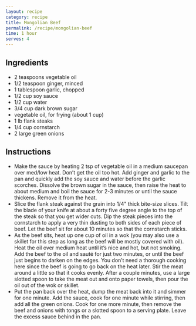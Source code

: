 ```yaml
---
layout: recipe
category: recipe
title: Mongolian Beef
permalink: /recipe/mongolian-beef
time: 1 hour
serves: 4
---
```


## Ingredients


- 2 teaspoons vegetable oil
- 1/2 teaspoon ginger, minced
- 1 tablespoon garlic, chopped
- 1/2 cup soy sauce
- 1/2 cup water
- 3/4 cup dark brown sugar
- vegetable oil, for frying (about 1 cup)
- 1 lb flank steaks
- 1/4 cup cornstarch
- 2 large green onions


## Instructions

- Make the sauce by heating 2 tsp of vegetable oil in a medium saucepan over med/low heat. Don’t get the oil too hot. Add ginger and garlic to the pan and quickly add the soy sauce and water before the garlic scorches. Dissolve the brown sugar in the sauce, then raise the heat to about medium and boil the sauce for 2-3 minutes or until the sauce thickens. Remove it from the heat.
- Slice the flank steak against the grain into 1/4" thick bite-size slices. Tilt the blade of your knife at about a forty five degree angle to the top of the steak so that you get wider cuts. Dip the steak pieces into the cornstarch to apply a very thin dusting to both sides of each piece of beef. Let the beef sit for about 10 minutes so that the cornstarch sticks.
- As the beef sits, heat up one cup of oil in a wok (you may also use a skillet for this step as long as the beef will be mostly covered with oil). Heat the oil over medium heat until it’s nice and hot, but not smoking. Add the beef to the oil and sauté for just two minutes, or until the beef just begins to darken on the edges. You don’t need a thorough cooking here since the beef is going to go back on the heat later. Stir the meat around a little so that it cooks evenly. After a couple minutes, use a large slotted spoon to take the meat out and onto paper towels, then pour the oil out of the wok or skillet.
- Put the pan back over the heat, dump the meat back into it and simmer for one minute. Add the sauce, cook for one minute while stirring, then add all the green onions. Cook for one more minute, then remove the beef and onions with tongs or a slotted spoon to a serving plate. Leave the excess sauce behind in the pan.
